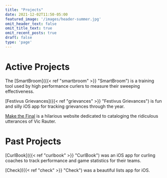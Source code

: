 ```yaml
---
title: "Projects"
date: 2021-12-02T11:50-05:00
featured_image: '/images/header-summer.jpg'
omit_header_text: false
omit_title_text: true
omit_recent_posts: true
draft: false
type: 'page'
---
```

# Active Projects

The [SmartBroom]({{< ref "smartbroom" >}} "SmartBroom") is a training tool used by high performance curlers to measure their sweeping effectiveness.

[Festivus Grievances]({{< ref "grievances" >}} "Festivus Grievances") is fun and silly iOS app for tracking grievances through the year.

[Make the Final](https://makethefinal.ca) is a hilarious website dedicated to cataloging the ridiculous utterances of Vic Rauter.

# Past Projects
[CurlBook]({{< ref "curlbook" >}} "CurlBook") was an iOS app for curling coaches to track performance and game statistics for their teams.

[Check]({{< ref "check" >}} "Check") was a beautiful lists app for iOS.